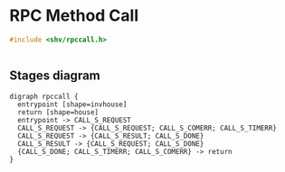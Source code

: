# RPC Method Call

```c
#include <shv/rpccall.h>
```

```{autodoxygenfile} shv/rpccall.h
```

## Stages diagram

```{graphviz}
digraph rpccall {
  entrypoint [shape=invhouse]
  return [shape=house]
  entrypoint -> CALL_S_REQUEST
  CALL_S_REQUEST -> {CALL_S_REQUEST; CALL_S_COMERR; CALL_S_TIMERR}
  CALL_S_REQUEST -> {CALL_S_RESULT; CALL_S_DONE}
  CALL_S_RESULT -> {CALL_S_REQUEST; CALL_S_DONE}
  {CALL_S_DONE; CALL_S_TIMERR; CALL_S_COMERR} -> return
}
```
